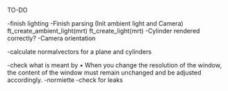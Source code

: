 TO-DO

-finish lighting
-Finish parsing (Init ambient light and Camera)
	ft_create_ambient_light(mrt)
	ft_create_light(mrt)
-Cylinder rendered correctly?
-Camera orientation

-calculate normalvectors for a plane and cylinders

-check what is meant by
	• When you change the resolution of the window, the content of the window must
	remain unchanged and be adjusted accordingly.
-normiette
-check for leaks